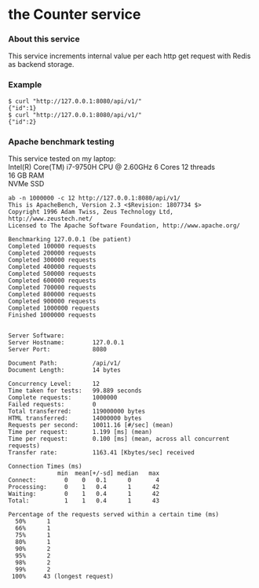 # the Counter service 

### About this service 
This service increments internal value per each http get request with Redis as backend storage. 

### Example

```
$ curl "http://127.0.0.1:8080/api/v1/"
{"id":1}
$ curl "http://127.0.0.1:8080/api/v1/"
{"id":2}
```

### Apache benchmark testing
This service tested on my laptop:  
 Intel(R) Core(TM) i7-9750H CPU @ 2.60GHz 6 Cores 12 threads  
 16 GB RAM  
 NVMe SSD  
 
```
ab -n 1000000 -c 12 http://127.0.0.1:8080/api/v1/
This is ApacheBench, Version 2.3 <$Revision: 1807734 $>
Copyright 1996 Adam Twiss, Zeus Technology Ltd, http://www.zeustech.net/
Licensed to The Apache Software Foundation, http://www.apache.org/

Benchmarking 127.0.0.1 (be patient)
Completed 100000 requests
Completed 200000 requests
Completed 300000 requests
Completed 400000 requests
Completed 500000 requests
Completed 600000 requests
Completed 700000 requests
Completed 800000 requests
Completed 900000 requests
Completed 1000000 requests
Finished 1000000 requests


Server Software:        
Server Hostname:        127.0.0.1
Server Port:            8080

Document Path:          /api/v1/
Document Length:        14 bytes

Concurrency Level:      12
Time taken for tests:   99.889 seconds
Complete requests:      1000000
Failed requests:        0
Total transferred:      119000000 bytes
HTML transferred:       14000000 bytes
Requests per second:    10011.16 [#/sec] (mean)
Time per request:       1.199 [ms] (mean)
Time per request:       0.100 [ms] (mean, across all concurrent requests)
Transfer rate:          1163.41 [Kbytes/sec] received

Connection Times (ms)
              min  mean[+/-sd] median   max
Connect:        0    0   0.1      0       4
Processing:     0    1   0.4      1      42
Waiting:        0    1   0.4      1      42
Total:          1    1   0.4      1      43

Percentage of the requests served within a certain time (ms)
  50%      1
  66%      1
  75%      1
  80%      1
  90%      2
  95%      2
  98%      2
  99%      2
 100%     43 (longest request)

```